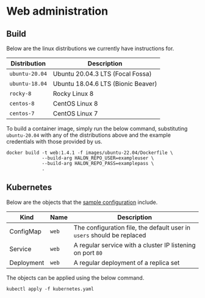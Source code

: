 # Web administration

## Build

Below are the linux distributions we currently have instructions for.

| Distribution   | Description                        |
| -------------- | ---------------------------------- |
| `ubuntu-20.04` | Ubuntu 20.04.3 LTS (Focal Fossa)   |
| `ubuntu-18.04` | Ubuntu 18.04.6 LTS (Bionic Beaver) |
| `rocky-8`      | Rocky Linux 8                      |
| `centos-8`     | CentOS Linux 8                     |
| `centos-7`     | CentOS Linux 7                     |

To build a container image, simply run the below command, substituting `ubuntu-20.04` with any of the distributions above and the example credentials with those provided by us.

```
docker build -t web:1.4.1 -f images/ubuntu-22.04/Dockerfile \
             --build-arg HALON_REPO_USER=exampleuser \
             --build-arg HALON_REPO_PASS=examplepass \
             .
```

## Kubernetes

Below are the objects that the [sample configuration](kubernetes.yaml) include.

Kind       | Name   | Description                                                            |
---------- | ------ | ---------------------------------------------------------------------- |
ConfigMap  | `web`  | The configuration file, the default user in `users` should be replaced |
Service    | `web`  | A regular service with a cluster IP listening on port `80`             |
Deployment | `web`  | A regular deployment of a replica set                                  |

The objects can be applied using the below command.

```
kubectl apply -f kubernetes.yaml
```